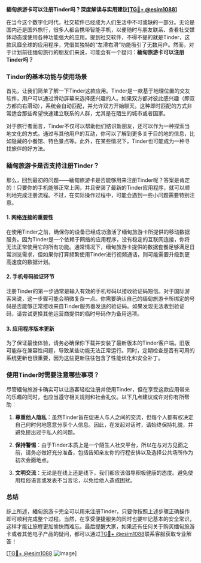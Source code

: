 **緬甸旅游卡可以注册Tinder吗？深度解读与实用建议[[TG💪+ @esim1088](https://t.me/s/esim1088)]**

在当今这个数字化时代，社交软件已经成为人们生活中不可或缺的一部分。无论是国内还是国外旅行，很多人都会携带智能手机，以便随时与朋友联系、查看社交媒体动态或使用各种功能强大的应用。提到社交软件，不得不提的就是Tinder，这款风靡全球的应用程序，凭借其独特的“左滑右滑”功能吸引了无数用户。然而，对于计划前往缅甸旅行的朋友们来说，可能会有一个疑问：**緬甸旅游卡可以注册Tinder吗？**

### Tinder的基本功能与使用场景

首先，让我们简单了解一下Tinder这款应用。Tinder是一款基于地理位置的交友软件，用户可以通过滑动屏幕来选择感兴趣的人。如果双方都对彼此感兴趣（即双方都向右滑动），系统会自动匹配，并允许双方开始聊天。这种即时匹配的方式非常适合那些希望快速建立联系的人群，尤其是在陌生的城市或者国家。

对于旅行者而言，Tinder不仅可以帮助他们结识新朋友，还可以作为一种探索当地文化的方式。通过与其他用户的互动，你可以了解到更多关于目的地的信息，比如隐藏的小餐馆、特色景点等。此外，在某些情况下，Tinder也可能成为一种寻找旅伴的好方法。

### 緬甸旅游卡是否支持注册Tinder？

那么，回到最初的问题——緬甸旅游卡是否能够用来注册Tinder呢？答案是肯定的！只要你的手机能够正常上网，并且安装了最新的Tinder应用程序，就可以顺利地完成注册流程。不过，在实际操作过程中，可能会遇到一些小问题需要特别注意。

#### 1. 网络连接的重要性

在使用Tinder之前，确保你的设备已经成功激活了缅甸旅游卡所提供的移动数据服务。因为Tinder是一个依赖于网络的应用程序，没有稳定的互联网连接，你将无法正常使用它的所有功能。通常情况下，缅甸旅游卡提供的数据套餐足够满足日常浏览需求，但如果你打算频繁使用Tinder进行视频通话，则可能需要升级到更高速度的数据计划。

#### 2. 手机号码验证环节

注册Tinder的第一步通常是输入有效的手机号码以接收验证码短信。对于国际游客来说，这一步骤可能会稍微复杂一点。你需要确认自己的缅甸旅游卡所绑定的号码是否能够正常接收来自Tinder服务器发送的验证码。如果发现无法收到验证码，请尝试更换其他运营商提供的临时号码作为备用选项。

#### 3. 应用程序版本更新

为了保证最佳体验，请务必确保你下载并安装了最新版本的Tinder客户端。旧版可能存在兼容性问题，导致某些功能无法正常运行。同时，定期检查是否有可用的系统更新也很重要，因为这些更新往往包含了性能优化和安全补丁。

### 使用Tinder时需要注意哪些事项？

尽管緬甸旅游卡确实可以让游客轻松注册并使用Tinder，但在享受这款应用带来的乐趣的同时，也应当遵守相关规则和社会礼仪。以下几点建议或许对你有所帮助：

1. **尊重他人隐私**：虽然Tinder旨在促进人与人之间的交流，但每个人都有权决定自己何时何地愿意分享个人信息。因此，在发起对话时，请始终保持礼貌，并避免提出过于私人的问题。
   
2. **保持警惕**：由于Tinder本质上是一个陌生人社交平台，所以在与对方见面之前，请务必做好充分准备，包括告知亲友你的行程安排以及选择公共场所作为初次会面地点。

3. **文明交流**：无论是在线上还是线下，我们都应该倡导积极健康的态度。避免使用粗俗语言或发表不当言论，以免给他人造成困扰。

### 总结

综上所述，緬甸旅游卡完全可以用来注册Tinder，只要你按照上述步骤正确操作即可顺利完成整个过程。当然，在享受便捷服务的同时也要牢记基本的安全常识，这样才能让旅程更加愉快而难忘。最后提醒大家，如果还有任何关于购买缅甸旅游卡或者其他电子产品的疑问，都可以通过[TG💪+ @esim1088](https://t.me/s/esim1088)联系客服获取专业解答！

[[TG💪+ @esim1088](https://t.me/s/esim1088) ![Image](https://i.postimg.cc/4NQfJmqS/Snipaste-2025-05-13-00-14-12.png)]